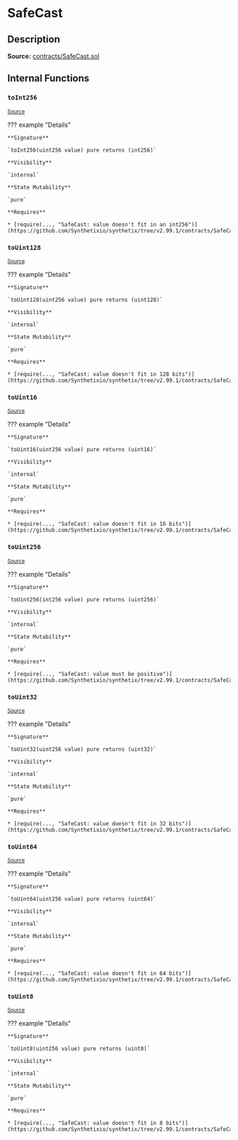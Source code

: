 # SafeCast

## Description

**Source:** [contracts/SafeCast.sol](https://github.com/Synthetixio/synthetix/tree/v2.99.1/contracts/SafeCast.sol)

## Internal Functions

### `toInt256`

<sub>[Source](https://github.com/Synthetixio/synthetix/tree/v2.99.1/contracts/SafeCast.sol#L115)</sub>

??? example "Details"

    **Signature**

    `toInt256(uint256 value) pure returns (int256)`

    **Visibility**

    `internal`

    **State Mutability**

    `pure`

    **Requires**

    * [require(..., "SafeCast: value doesn't fit in an int256")](https://github.com/Synthetixio/synthetix/tree/v2.99.1/contracts/SafeCast.sol#L116)

### `toUint128`

<sub>[Source](https://github.com/Synthetixio/synthetix/tree/v2.99.1/contracts/SafeCast.sol#L31)</sub>

??? example "Details"

    **Signature**

    `toUint128(uint256 value) pure returns (uint128)`

    **Visibility**

    `internal`

    **State Mutability**

    `pure`

    **Requires**

    * [require(..., "SafeCast: value doesn't fit in 128 bits")](https://github.com/Synthetixio/synthetix/tree/v2.99.1/contracts/SafeCast.sol#L32)

### `toUint16`

<sub>[Source](https://github.com/Synthetixio/synthetix/tree/v2.99.1/contracts/SafeCast.sol#L76)</sub>

??? example "Details"

    **Signature**

    `toUint16(uint256 value) pure returns (uint16)`

    **Visibility**

    `internal`

    **State Mutability**

    `pure`

    **Requires**

    * [require(..., "SafeCast: value doesn't fit in 16 bits")](https://github.com/Synthetixio/synthetix/tree/v2.99.1/contracts/SafeCast.sol#L77)

### `toUint256`

<sub>[Source](https://github.com/Synthetixio/synthetix/tree/v2.99.1/contracts/SafeCast.sol#L103)</sub>

??? example "Details"

    **Signature**

    `toUint256(int256 value) pure returns (uint256)`

    **Visibility**

    `internal`

    **State Mutability**

    `pure`

    **Requires**

    * [require(..., "SafeCast: value must be positive")](https://github.com/Synthetixio/synthetix/tree/v2.99.1/contracts/SafeCast.sol#L104)

### `toUint32`

<sub>[Source](https://github.com/Synthetixio/synthetix/tree/v2.99.1/contracts/SafeCast.sol#L61)</sub>

??? example "Details"

    **Signature**

    `toUint32(uint256 value) pure returns (uint32)`

    **Visibility**

    `internal`

    **State Mutability**

    `pure`

    **Requires**

    * [require(..., "SafeCast: value doesn't fit in 32 bits")](https://github.com/Synthetixio/synthetix/tree/v2.99.1/contracts/SafeCast.sol#L62)

### `toUint64`

<sub>[Source](https://github.com/Synthetixio/synthetix/tree/v2.99.1/contracts/SafeCast.sol#L46)</sub>

??? example "Details"

    **Signature**

    `toUint64(uint256 value) pure returns (uint64)`

    **Visibility**

    `internal`

    **State Mutability**

    `pure`

    **Requires**

    * [require(..., "SafeCast: value doesn't fit in 64 bits")](https://github.com/Synthetixio/synthetix/tree/v2.99.1/contracts/SafeCast.sol#L47)

### `toUint8`

<sub>[Source](https://github.com/Synthetixio/synthetix/tree/v2.99.1/contracts/SafeCast.sol#L91)</sub>

??? example "Details"

    **Signature**

    `toUint8(uint256 value) pure returns (uint8)`

    **Visibility**

    `internal`

    **State Mutability**

    `pure`

    **Requires**

    * [require(..., "SafeCast: value doesn't fit in 8 bits")](https://github.com/Synthetixio/synthetix/tree/v2.99.1/contracts/SafeCast.sol#L92)
